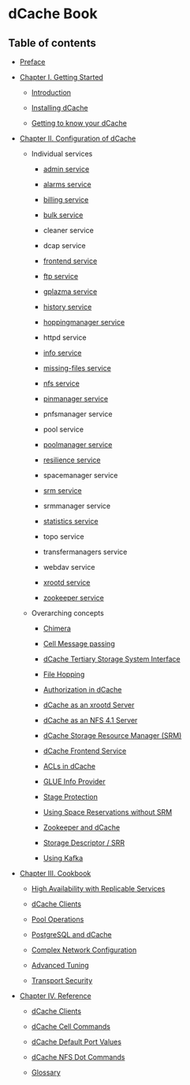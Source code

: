 dCache Book
===========

## Table of contents

-   [Preface](preface.md)

-   [Chapter I. Getting Started](intro.md)

    -   [Introduction](intro.md)

    -   [Installing dCache](install.md)

    -   [Getting to know your dCache](intouch.md)

-   [Chapter II. Configuration of dCache](config.md)

    -   Individual services

        -   [admin service](config-admin.md)

        -   [alarms service](config-alarms.md)

        -   [billing service](config-billing.md)
        
        -   [bulk service](config-bulk.md)

        -   cleaner service

        -   dcap service

        -   [frontend service](config-frontend.md)

        -   [ftp service](config-ftp.md)

        -   [gplazma service](config-gplazma.md)

        -   [history service](config-history.md)

        -   [hoppingmanager service](config-hopping.md)

        -   httpd service

        -   [info service](config-info-provider.md)

        -   [missing-files service](config-missing-files.md)

        -   [nfs service](config-nfs.md)

        -   [pinmanager service](config-pinmanager.md)

        -   pnfsmanager service

        -   pool service

        -   [poolmanager service](config-PoolManager.md)

        -   [resilience service](config-resilience.md)

        -   spacemanager service

        -   [srm service](config-SRM.md)

        -   srmmanager service

        -   [statistics service](config-statistics.md)

        -   topo service

        -   transfermanagers service

        -   webdav service

        -   [xrootd service](config-xrootd.md)

        -   [zookeeper service](config-zookeeper.md)

    -   Overarching concepts

        -   [Chimera](config-chimera.md)

        -   [Cell Message passing](config-message-passing.md)

        -   [dCache Tertiary Storage System Interface](config-hsm.md)

        -   [File Hopping](config-hopping.md)

        -   [Authorization in dCache](config-gplazma.md)

        -   [dCache as an xrootd Server](config-xrootd.md)

        -   [dCache as an NFS 4.1 Server](config-nfs.md)

        -   [dCache Storage Resource Manager (SRM)](config-SRM.md)

        -   [dCache Frontend Service](config-frontend.md)

        -   [ACLs in dCache](config-acl.md)

        -   [GLUE Info Provider](config-info-provider.md)

        -   [Stage Protection](config-stage-protection.md)

        -   [Using Space Reservations without SRM](config-write-token.md)

        -   [Zookeeper and dCache](config-zookeeper.md)

        -   [Storage Descriptor / SRR](srr.md)

        -   [Using Kafka](kafkaproducer.md)

-   [Chapter III. Cookbook](cookbook.md)

    -   [High Availability with Replicable
        Services](cookbook-ha-with-replicable-services.md)

    -   [dCache Clients](cookbook-clients.md)

    -   [Pool Operations](cookbook-pool.md)

    -   [PostgreSQL and dCache](cookbook-postgres.md)

    -   [Complex Network Configuration](cookbook-net.md)

    -   [Advanced Tuning](cookbook-advanced.md)

    -   [Transport Security](cookbook-transport-security.md)

-   [Chapter IV. Reference](reference.md)

    -   [dCache Clients](rf-clients-srm.md)

    -   [dCache Cell Commands](rf-cc-common.md)

    -   [dCache Default Port Values](rf-ports.md)

    -   [dCache NFS Dot Commands](rf-dot-commands.md)

    -   [Glossary](rf-glossary.md)
